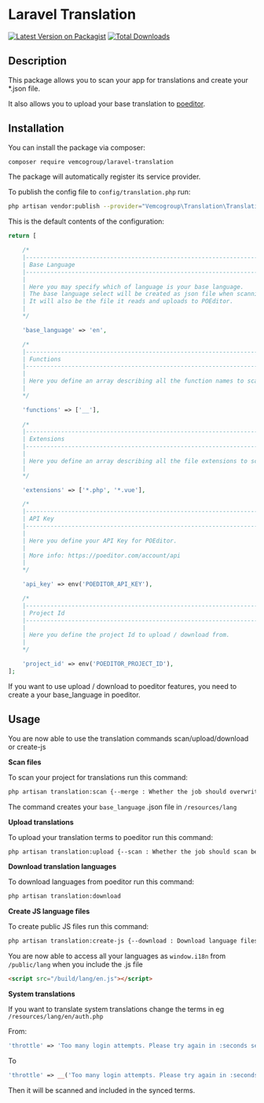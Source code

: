 # Laravel Translation

[![Latest Version on Packagist](https://img.shields.io/packagist/v/vemcogroup/laravel-translation.svg?style=flat-square)](https://packagist.org/packages/vemcogroup/laravel-translation)
[![Total Downloads](https://img.shields.io/packagist/dt/vemcogroup/laravel-translation.svg?style=flat-square)](https://packagist.org/packages/vemcogroup/laravel-translation)

## Description

This package allows you to scan your app for translations and create your *.json file.

It also allows you to upload your base translation to [poeditor](https://www.poeditor.com).

## Installation

You can install the package via composer:

```bash
composer require vemcogroup/laravel-translation
```

The package will automatically register its service provider.

To publish the config file to `config/translation.php` run:

```bash
php artisan vendor:publish --provider="Vemcogroup\Translation\TranslationServiceProvider"
```

This is the default contents of the configuration:

```php
return [

    /*
    |--------------------------------------------------------------------------
    | Base Language
    |--------------------------------------------------------------------------
    |
    | Here you may specify which of language is your base language.
    | The base language select will be created as json file when scanning.
    | It will also be the file it reads and uploads to POEditor.
    |
    */

    'base_language' => 'en',

    /*
    |--------------------------------------------------------------------------
    | Functions
    |--------------------------------------------------------------------------
    |
    | Here you define an array describing all the function names to scan files for.
    |
    */

    'functions' => ['__'],
    
    /*
    |--------------------------------------------------------------------------
    | Extensions
    |--------------------------------------------------------------------------
    |
    | Here you define an array describing all the file extensions to scan through.
    |
    */

    'extensions' => ['*.php', '*.vue'],

    /*
    |--------------------------------------------------------------------------
    | API Key
    |--------------------------------------------------------------------------
    |
    | Here you define your API Key for POEditor.
    |
    | More info: https://poeditor.com/account/api
    |
    */

    'api_key' => env('POEDITOR_API_KEY'),

    /*
    |--------------------------------------------------------------------------
    | Project Id
    |--------------------------------------------------------------------------
    |
    | Here you define the project Id to upload / download from.
    |
    */

    'project_id' => env('POEDITOR_PROJECT_ID'),
];
```

If you want to use upload / download to poeditor features, you need to create a your base_language in poeditor.

## Usage

You are now able to use the translation commands scan/upload/download or create-js 

**Scan files**

To scan your project for translations run this command:
```bash
php artisan translation:scan {--merge : Whether the job should overwrite or merge new translations keys}
``` 

The command creates your `base_language` .json file in `/resources/lang`

**Upload translations**

To upload your translation terms to poeditor run this command:
```bash
php artisan translation:upload {--scan : Whether the job should scan before uploading}
```

**Download translation languages**

To download languages from poeditor run this command:
```bash
php artisan translation:download
``` 

**Create JS language files**

To create public JS files run this command:
```bash
php artisan translation:create-js {--download : Download language files before creating js}
``` 

You are now able to access all your languages as `window.i18n` from `/public/lang` when you include the .js file

````html
<script src="/build/lang/en.js"></script>
````

**System translations**

If you want to translate system translations change the terms in eg `/resources/lang/en/auth.php` 

From:
```php
'throttle' => 'Too many login attempts. Please try again in :seconds seconds.',
``` 

To
```php
'throttle' => __('Too many login attempts. Please try again in :seconds seconds.'),
``` 

Then it will be scanned and included in the synced terms.